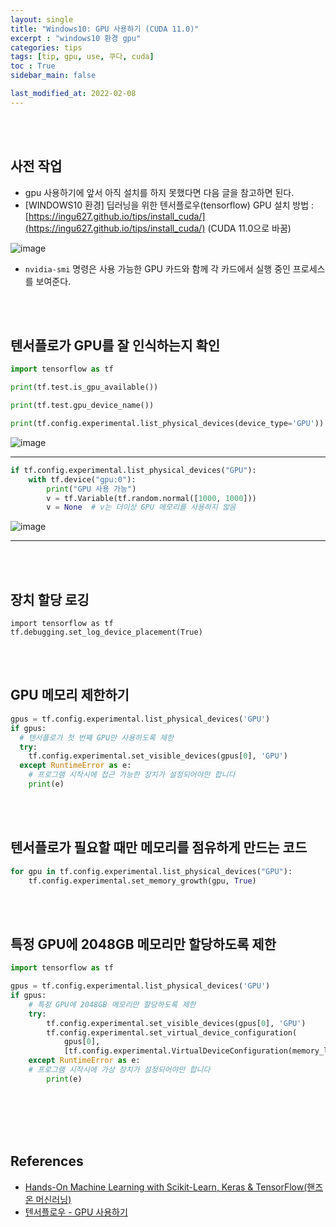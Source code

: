 ```yaml
---
layout: single
title: "Windows10: GPU 사용하기 (CUDA 11.0)"
excerpt : "windows10 환경 gpu"
categories: tips
tags: [tip, gpu, use, 쿠다, cuda]
toc : True
sidebar_main: false

last_modified_at: 2022-02-08
---
```


<br>
<br>

## 사전 작업 

- gpu 사용하기에 앞서 아직 설치를 하지 못했다면 다음 글을 참고하면 된다.
- [WINDOWS10 환경] 딥러닝을 위한 텐서플로우(tensorflow) GPU 설치 방법 : [https://ingu627.github.io/tips/install_cuda/](https://ingu627.github.io/tips/install_cuda/)
(CUDA 11.0으로 바꿈)


![image](https://user-images.githubusercontent.com/78655692/141068281-7d70dcab-9147-4b85-b058-7e714a9bc3b7.png)

- `nvidia-smi` 명령은 사용 가능한 GPU 카드와 함께 각 카드에서 실행 중인 프로세스를 보여준다. 

<br>
<br>

## 텐서플로가 GPU를 잘 인식하는지 확인

```python
import tensorflow as tf

print(tf.test.is_gpu_available())

print(tf.test.gpu_device_name())

print(tf.config.experimental.list_physical_devices(device_type='GPU'))
```

![image](https://user-images.githubusercontent.com/78655692/141097978-c723a937-d30f-4029-be1a-1e83e2ca1ae0.png)

---

```python
if tf.config.experimental.list_physical_devices("GPU"):
    with tf.device("gpu:0"):
        print("GPU 사용 가능")
        v = tf.Variable(tf.random.normal([1000, 1000]))
        v = None  # v는 더이상 GPU 메모리를 사용하지 않음
```

![image](https://user-images.githubusercontent.com/78655692/141096884-9d220730-5db8-4c1a-9bd7-4e54967334ba.png)

---

<br>
<br>

## 장치 할당 로깅

`import tensorflow as tf`  
`tf.debugging.set_log_device_placement(True)`  

<br>
<br>

## GPU 메모리 제한하기

```python
gpus = tf.config.experimental.list_physical_devices('GPU')
if gpus:
  # 텐서플로가 첫 번째 GPU만 사용하도록 제한
  try:
    tf.config.experimental.set_visible_devices(gpus[0], 'GPU')
  except RuntimeError as e:
    # 프로그램 시작시에 접근 가능한 장치가 설정되어야만 합니다
    print(e)
```

<br>
<br>

## 텐서플로가 필요할 때만 메모리를 점유하게 만드는 코드 

```python
for gpu in tf.config.experimental.list_physical_devices("GPU"):
    tf.config.experimental.set_memory_growth(gpu, True)
```

<br>
<br>

## 특정 GPU에 2048GB 메모리만 할당하도록 제한

```python
import tensorflow as tf

gpus = tf.config.experimental.list_physical_devices('GPU')
if gpus:
    # 특정 GPU에 2048GB 메모리만 할당하도록 제한
    try:
        tf.config.experimental.set_visible_devices(gpus[0], 'GPU')
        tf.config.experimental.set_virtual_device_configuration(
            gpus[0],
            [tf.config.experimental.VirtualDeviceConfiguration(memory_limit=2048)])
    except RuntimeError as e:
    # 프로그램 시작시에 가상 장치가 설정되어야만 합니다
        print(e)
```

<br>
<br>
<br>
<br>

## References

- [Hands-On Machine Learning with Scikit-Learn, Keras & TensorFlow(핸즈온 머신러닝)](https://www.aladin.co.kr/shop/wproduct.aspx?ItemId=237677114)
- [텐서플로우 - GPU 사용하기](https://www.tensorflow.org/guide/gpu?hl=ko)